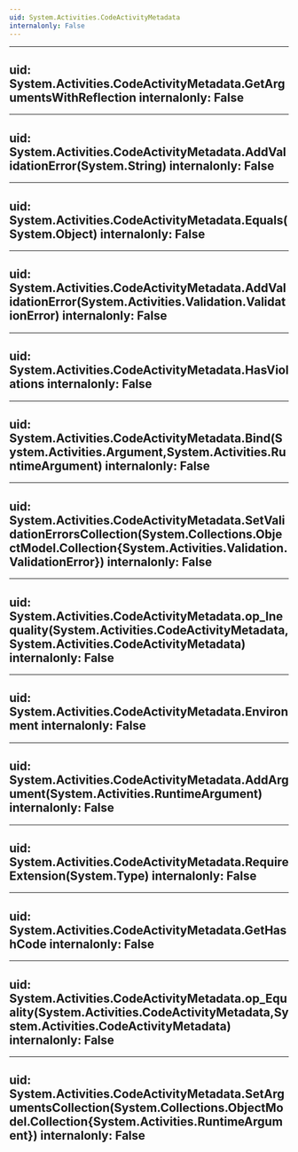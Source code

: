 ```yaml
---
uid: System.Activities.CodeActivityMetadata
internalonly: False
---
```


---
uid: System.Activities.CodeActivityMetadata.GetArgumentsWithReflection
internalonly: False
---

---
uid: System.Activities.CodeActivityMetadata.AddValidationError(System.String)
internalonly: False
---

---
uid: System.Activities.CodeActivityMetadata.Equals(System.Object)
internalonly: False
---

---
uid: System.Activities.CodeActivityMetadata.AddValidationError(System.Activities.Validation.ValidationError)
internalonly: False
---

---
uid: System.Activities.CodeActivityMetadata.HasViolations
internalonly: False
---

---
uid: System.Activities.CodeActivityMetadata.Bind(System.Activities.Argument,System.Activities.RuntimeArgument)
internalonly: False
---

---
uid: System.Activities.CodeActivityMetadata.SetValidationErrorsCollection(System.Collections.ObjectModel.Collection{System.Activities.Validation.ValidationError})
internalonly: False
---

---
uid: System.Activities.CodeActivityMetadata.op_Inequality(System.Activities.CodeActivityMetadata,System.Activities.CodeActivityMetadata)
internalonly: False
---

---
uid: System.Activities.CodeActivityMetadata.Environment
internalonly: False
---

---
uid: System.Activities.CodeActivityMetadata.AddArgument(System.Activities.RuntimeArgument)
internalonly: False
---

---
uid: System.Activities.CodeActivityMetadata.RequireExtension(System.Type)
internalonly: False
---

---
uid: System.Activities.CodeActivityMetadata.GetHashCode
internalonly: False
---

---
uid: System.Activities.CodeActivityMetadata.op_Equality(System.Activities.CodeActivityMetadata,System.Activities.CodeActivityMetadata)
internalonly: False
---

---
uid: System.Activities.CodeActivityMetadata.SetArgumentsCollection(System.Collections.ObjectModel.Collection{System.Activities.RuntimeArgument})
internalonly: False
---
